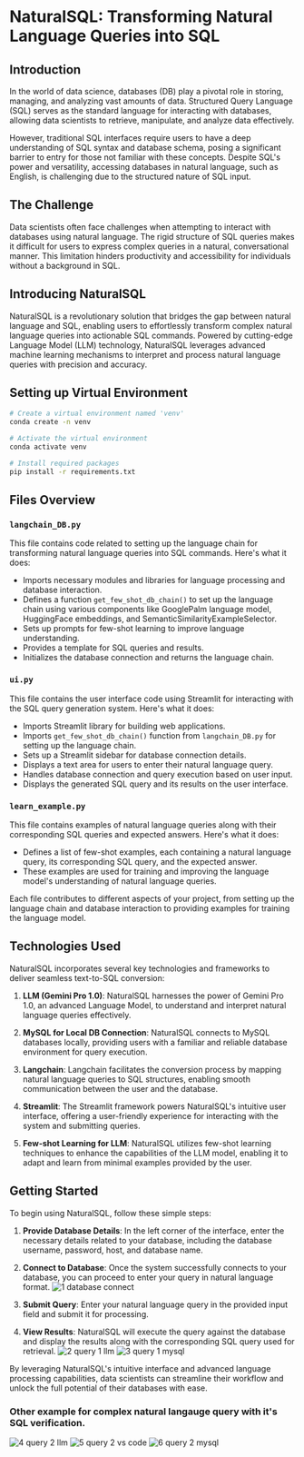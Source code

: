 # NaturalSQL: Transforming Natural Language Queries into SQL

## Introduction

In the world of data science, databases (DB) play a pivotal role in storing, managing, and analyzing vast amounts of data. Structured Query Language (SQL) serves as the standard language for interacting with databases, allowing data scientists to retrieve, manipulate, and analyze data effectively.

However, traditional SQL interfaces require users to have a deep understanding of SQL syntax and database schema, posing a significant barrier to entry for those not familiar with these concepts. Despite SQL's power and versatility, accessing databases in natural language, such as English, is challenging due to the structured nature of SQL input.

## The Challenge

Data scientists often face challenges when attempting to interact with databases using natural language. The rigid structure of SQL queries makes it difficult for users to express complex queries in a natural, conversational manner. This limitation hinders productivity and accessibility for individuals without a background in SQL.

## Introducing NaturalSQL

NaturalSQL is a revolutionary solution that bridges the gap between natural language and SQL, enabling users to effortlessly transform complex natural language queries into actionable SQL commands. Powered by cutting-edge Language Model (LLM) technology, NaturalSQL leverages advanced machine learning mechanisms to interpret and process natural language queries with precision and accuracy.

## Setting up Virtual Environment

```bash
# Create a virtual environment named 'venv'
conda create -n venv

# Activate the virtual environment
conda activate venv

# Install required packages
pip install -r requirements.txt
```

## Files Overview

### `langchain_DB.py`

This file contains code related to setting up the language chain for transforming natural language queries into SQL commands. Here's what it does:
- Imports necessary modules and libraries for language processing and database interaction.
- Defines a function `get_few_shot_db_chain()` to set up the language chain using various components like GooglePalm language model, HuggingFace embeddings, and SemanticSimilarityExampleSelector.
- Sets up prompts for few-shot learning to improve language understanding.
- Provides a template for SQL queries and results.
- Initializes the database connection and returns the language chain.

### `ui.py`

This file contains the user interface code using Streamlit for interacting with the SQL query generation system. Here's what it does:
- Imports Streamlit library for building web applications.
- Imports `get_few_shot_db_chain()` function from `langchain_DB.py` for setting up the language chain.
- Sets up a Streamlit sidebar for database connection details.
- Displays a text area for users to enter their natural language query.
- Handles database connection and query execution based on user input.
- Displays the generated SQL query and its results on the user interface.

### `learn_example.py`

This file contains examples of natural language queries along with their corresponding SQL queries and expected answers. Here's what it does:
- Defines a list of few-shot examples, each containing a natural language query, its corresponding SQL query, and the expected answer.
- These examples are used for training and improving the language model's understanding of natural language queries.

Each file contributes to different aspects of your project, from setting up the language chain and database interaction to providing examples for training the language model.


## Technologies Used

NaturalSQL incorporates several key technologies and frameworks to deliver seamless text-to-SQL conversion:

1. **LLM (Gemini Pro 1.0)**: NaturalSQL harnesses the power of Gemini Pro 1.0, an advanced Language Model, to understand and interpret natural language queries effectively.

2. **MySQL for Local DB Connection**: NaturalSQL connects to MySQL databases locally, providing users with a familiar and reliable database environment for query execution.

3. **Langchain**: Langchain facilitates the conversion process by mapping natural language queries to SQL structures, enabling smooth communication between the user and the database.

4. **Streamlit**: The Streamlit framework powers NaturalSQL's intuitive user interface, offering a user-friendly experience for interacting with the system and submitting queries.

5. **Few-shot Learning for LLM**: NaturalSQL utilizes few-shot learning techniques to enhance the capabilities of the LLM model, enabling it to adapt and learn from minimal examples provided by the user.

## Getting Started

To begin using NaturalSQL, follow these simple steps:

1. **Provide Database Details**: In the left corner of the interface, enter the necessary details related to your database, including the database username, password, host, and database name.
   
2. **Connect to Database**: Once the system successfully connects to your database, you can proceed to enter your query in natural language format.
![1 database connect](https://github.com/fenil210/Ask-DB-without-SQL/assets/121050723/d1d0d519-8f27-4b03-9feb-d5c06158d604)


3. **Submit Query**: Enter your natural language query in the provided input field and submit it for processing.

4. **View Results**: NaturalSQL will execute the query against the database and display the results along with the corresponding SQL query used for retrieval.
![2 query 1 llm](https://github.com/fenil210/Ask-DB-without-SQL/assets/121050723/9c85dd42-dd4e-46ed-8fc6-1deeedfa8b4a)
![3 query 1 mysql](https://github.com/fenil210/Ask-DB-without-SQL/assets/121050723/36483474-b981-4a45-ab91-72484fcc4f7f)

By leveraging NaturalSQL's intuitive interface and advanced language processing capabilities, data scientists can streamline their workflow and unlock the full potential of their databases with ease.

### Other example for complex natural langauge query with it's SQL verification.

![4 query 2 llm](https://github.com/fenil210/Ask-DB-without-SQL/assets/121050723/fcd1e1bd-c04a-4632-aa5c-f508e6e5ccf5)
![5 query 2 vs code](https://github.com/fenil210/Ask-DB-without-SQL/assets/121050723/d3249e99-f4a2-42c2-9f19-2740b5f5f2ee)
![6 query 2 mysql](https://github.com/fenil210/Ask-DB-without-SQL/assets/121050723/60b3a6b5-ece1-4bb1-a93b-0bbbb269441b)






